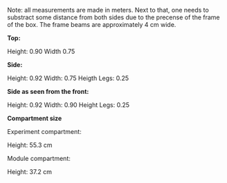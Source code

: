 Note: all measurements are made in meters. Next to that, one needs to substract some distance from both sides due to the precense of the frame of the box. The frame beams are approximately 4 cm wide.

**Top:**


Height: 0.90
Width 0.75

**Side:**


Height: 0.92
Width: 0.75
Heigth Legs: 0.25

**Side as seen from the front:**


Height: 0.92
Width: 0.90
Height Legs: 0.25

**Compartment size**


Experiment compartment:

Height: 55.3 cm

Module compartment: 

Height: 37.2 cm


